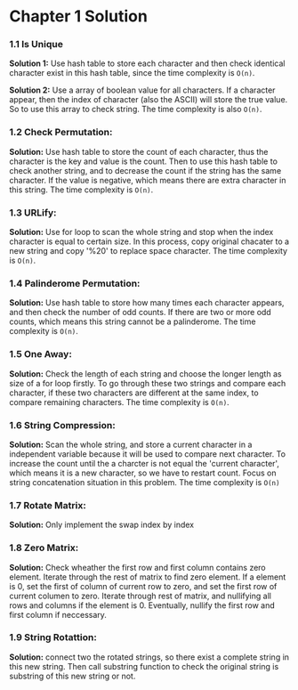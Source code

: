 # Chapter 1 Solution
### 1.1 Is Unique

__Solution 1:__ Use hash table to store each character and then check identical character exist in this hash table, since the time complexity is  `O(n)`.

__Solution 2:__ Use a array of boolean value for all characters. If a character appear, then the index of character (also the ASCII) will store the true value. So to use this array to check string. The time complexity is also `O(n)`.

### 1.2 Check Permutation:

__Solution:__ Use hash table to store the count of each character, thus the character is the key and value is the count. Then to use this hash table to check another string, and to decrease the count if the string has the same character. If the value is negative, which means there are extra character in this string. The time complexity is `O(n)`.

### 1.3 URLify:

__Solution:__ Use for loop to scan the whole string and stop when the index character is equal to certain size. In this process, copy original chacater to a new string and copy '%20' to replace space character. The time complexity is `O(n)`.

### 1.4 Palinderome Permutation:

__Solution:__ Use hash table to store how many times each character appears, and then check the number of odd counts. If there are two or more odd counts, which means this string cannot be a palinderome. The time complexity is `O(n)`. 

### 1.5 One Away:

__Solution:__ Check the length of each string and choose the longer length as size of a for loop firstly. To go through these two strings and compare each character, if these two characters are different at the same index, to compare remaining characters. The time complexity is `O(n)`.

### 1.6 String Compression:

__Solution:__ Scan the whole string, and store a current character in a independent variable because it will be used to compare next character. To increase the count until the a charcter is not equal the 'current character', which means it is a new character, so we have to restart count. Focus on string concatenation situation in this problem. The time complexity is `O(n)` 

### 1.7 Rotate Matrix:

__Solution:__ Only implement the swap index by index

### 1.8 Zero Matrix:

__Solution:__ Check wheather the first row and first column contains zero element. Iterate through the rest of matrix to find zero element. If a element is 0, set the first of column of current row to zero, and set the first row of current columen to zero. Iterate through rest of matrix, and nullifying all rows and columns if the element is 0. Eventually, nullify the first row and first column if neccessary.

### 1.9 String Rotattion:

__Solution:__ connect two the rotated strings, so there exist a complete string in this new string. Then call substring function to check the original string is substring of this new string or not. 
